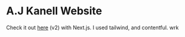 # A.J Kanell Website

Check it out [here](https://tailwindcss.com/) (v2) with Next.js. I used tailwind, and contentful. wrk

